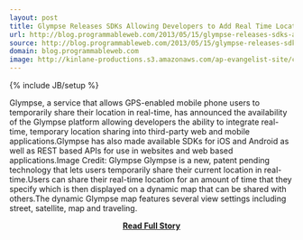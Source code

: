 ```yaml
---
layout: post
title: Glympse Releases SDKs Allowing Developers to Add Real Time Location Sharing to Apps
url: http://blog.programmableweb.com/2013/05/15/glympse-releases-sdks-allowing-developers-to-add-real-time-location-sharing-to-apps/
source: http://blog.programmableweb.com/2013/05/15/glympse-releases-sdks-allowing-developers-to-add-real-time-location-sharing-to-apps/
domain: blog.programmableweb.com
image: http://kinlane-productions.s3.amazonaws.com/ap-evangelist-site/curated/screenshots/8665_blog_programmableweb_com.png
---
```

{% include JB/setup %}<p>Glympse, a service that allows GPS-enabled mobile phone users to temporarily share their location in real-time, has announced the availability of the Glympse platform allowing developers the ability to integrate real-time, temporary location sharing into third-party web and mobile applications.Glympse has also made available SDKs for iOS and Android as well as REST based APIs for use in websites and web based applications.Image Credit: Glympse Glympse is a new, patent pending technology that lets users temporarily share their current location in real-time.Users can share their real-time location for an amount of time that they specify which is then displayed on a dynamic map that can be shared with others.The dynamic Glympse map features several view settings including street, satellite, map and traveling.</p>
<center><p><a href="http://blog.programmableweb.com/2013/05/15/glympse-releases-sdks-allowing-developers-to-add-real-time-location-sharing-to-apps/" style='padding:25px; font-sze:18px; font-weight: bold;'>Read Full Story</a></p></center>
